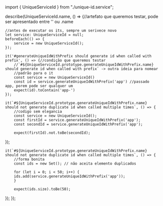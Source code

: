 import { UniqueServiceId } from "./unique-id.service";

describe(UniqueServiceId.name, () => {//artefato que queremos testar, pode ser apresentado entre '' ou .name
    
    //antes de executar os its, sempre um serivece novo
    let service: UniqueServiceId = null;
    beforeEach(() => {
        service = new UniqueServiceId();
    });

    it('#generateUniqueIdWithPrefix should generate id when called with prefix', () => {//condição que queremos testar
        //`#${UniqueServiceId.prototype.generateUniqueIdWithPrefix.name} should generate id when called with prefix` -> outra ideia para nomear
        //padrão para o it
        const service = new UniqueServiceId()
        const id = service.generateUniqueIdWithPrefix('app') //passado app, porem pode ser qualquer um
        expect(id).toContain('app-')
    });

    it(`#${UniqueServiceId.prototype.generateUniqueIdWithPrefix.name} should not generate duplicate id when called multiple times`, () => {
        //codigo sem elegancia
        const service = new UniqueServiceId();
        const firstId = service.generateUniqueIdWithPrefix('app');
        const secondId = service.generateUniqueIdWithPrefix('app');

        expect(firstId).not.toBe(secondId);
  });

    it(`#${UniqueServiceId.prototype.generateUniqueIdWithPrefix.name} should not generate duplicate id when called multiple times`, () => {
        //forma bonita
        const ids = new Set(); // não aceita elemento duplicados

        for (let i = 0; i < 50; i++) {
        ids.add(service.generateUniqueIdWithPrefix('app'));
        }

        expect(ids.size).toBe(50);
  });
});
